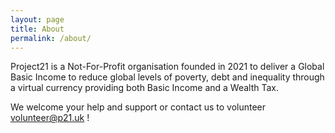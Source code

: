 ```yaml
---
layout: page
title: About
permalink: /about/
---
```


Project21 is a Not-For-Profit organisation founded in 2021 to deliver a Global Basic Income to reduce global levels of  poverty, debt and inequality through a virtual currency providing both Basic Income and a Wealth Tax.

We welcome your help and support or contact us to volunteer <volunteer@p21.uk> !
